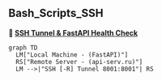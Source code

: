 ## Bash_Scripts_SSH

**📡 [SSH Tunnel & FastAPI Health Check](https://github.com/DmPanf/Bash_Scripts_SSH/blob/main/Port_Forwarding/README.md)**
```mermaid
graph TD
  LM["Local Machine - (FastAPI)"]
  RS["Remote Server - (api-serv.ru)"]
  LM -->|"SSH [-R] Tunnel 8001:8001"| RS
```
